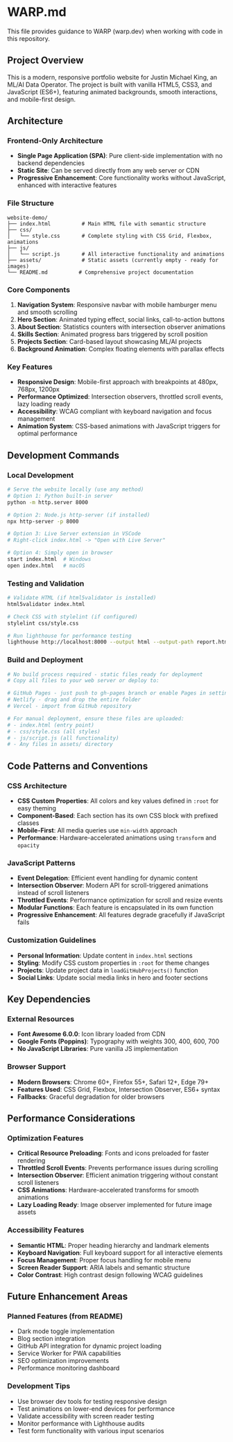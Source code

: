 # WARP.md

This file provides guidance to WARP (warp.dev) when working with code in this repository.

## Project Overview

This is a modern, responsive portfolio website for Justin Michael King, an ML/AI Data Operator. The project is built with vanilla HTML5, CSS3, and JavaScript (ES6+), featuring animated backgrounds, smooth interactions, and mobile-first design.

## Architecture

### Frontend-Only Architecture
- **Single Page Application (SPA)**: Pure client-side implementation with no backend dependencies
- **Static Site**: Can be served directly from any web server or CDN
- **Progressive Enhancement**: Core functionality works without JavaScript, enhanced with interactive features

### File Structure
```
website-demo/
├── index.html          # Main HTML file with semantic structure
├── css/
│   └── style.css       # Complete styling with CSS Grid, Flexbox, animations
├── js/
│   └── script.js       # All interactive functionality and animations
├── assets/             # Static assets (currently empty - ready for images)
└── README.md          # Comprehensive project documentation
```

### Core Components
1. **Navigation System**: Responsive navbar with mobile hamburger menu and smooth scrolling
2. **Hero Section**: Animated typing effect, social links, call-to-action buttons
3. **About Section**: Statistics counters with intersection observer animations
4. **Skills Section**: Animated progress bars triggered by scroll position
5. **Projects Section**: Card-based layout showcasing ML/AI projects
6. **Background Animation**: Complex floating elements with parallax effects

### Key Features
- **Responsive Design**: Mobile-first approach with breakpoints at 480px, 768px, 1200px
- **Performance Optimized**: Intersection observers, throttled scroll events, lazy loading ready
- **Accessibility**: WCAG compliant with keyboard navigation and focus management
- **Animation System**: CSS-based animations with JavaScript triggers for optimal performance

## Development Commands

### Local Development
```bash
# Serve the website locally (use any method)
# Option 1: Python built-in server
python -m http.server 8000

# Option 2: Node.js http-server (if installed)
npx http-server -p 8000

# Option 3: Live Server extension in VSCode
# Right-click index.html -> "Open with Live Server"

# Option 4: Simply open in browser
start index.html  # Windows
open index.html   # macOS
```

### Testing and Validation
```bash
# Validate HTML (if html5validator is installed)
html5validator index.html

# Check CSS with stylelint (if configured)
stylelint css/style.css

# Run lighthouse for performance testing
lighthouse http://localhost:8000 --output html --output-path report.html
```

### Build and Deployment
```bash
# No build process required - static files ready for deployment
# Copy all files to your web server or deploy to:

# GitHub Pages - just push to gh-pages branch or enable Pages in settings
# Netlify - drag and drop the entire folder
# Vercel - import from GitHub repository

# For manual deployment, ensure these files are uploaded:
# - index.html (entry point)
# - css/style.css (all styles)
# - js/script.js (all functionality)
# - Any files in assets/ directory
```

## Code Patterns and Conventions

### CSS Architecture
- **CSS Custom Properties**: All colors and key values defined in `:root` for easy theming
- **Component-Based**: Each section has its own CSS block with prefixed classes
- **Mobile-First**: All media queries use `min-width` approach
- **Performance**: Hardware-accelerated animations using `transform` and `opacity`

### JavaScript Patterns
- **Event Delegation**: Efficient event handling for dynamic content
- **Intersection Observer**: Modern API for scroll-triggered animations instead of scroll listeners
- **Throttled Events**: Performance optimization for scroll and resize events
- **Modular Functions**: Each feature is encapsulated in its own function
- **Progressive Enhancement**: All features degrade gracefully if JavaScript fails

### Customization Guidelines
- **Personal Information**: Update content in `index.html` sections
- **Styling**: Modify CSS custom properties in `:root` for theme changes
- **Projects**: Update project data in `loadGitHubProjects()` function
- **Social Links**: Update social media links in hero and footer sections

## Key Dependencies

### External Resources
- **Font Awesome 6.0.0**: Icon library loaded from CDN
- **Google Fonts (Poppins)**: Typography with weights 300, 400, 600, 700
- **No JavaScript Libraries**: Pure vanilla JS implementation

### Browser Support
- **Modern Browsers**: Chrome 60+, Firefox 55+, Safari 12+, Edge 79+
- **Features Used**: CSS Grid, Flexbox, Intersection Observer, ES6+ syntax
- **Fallbacks**: Graceful degradation for older browsers


## Performance Considerations

### Optimization Features
- **Critical Resource Preloading**: Fonts and icons preloaded for faster rendering
- **Throttled Scroll Events**: Prevents performance issues during scrolling
- **Intersection Observer**: Efficient animation triggering without constant scroll listeners
- **CSS Animations**: Hardware-accelerated transforms for smooth animations
- **Lazy Loading Ready**: Image observer implemented for future image assets

### Accessibility Features
- **Semantic HTML**: Proper heading hierarchy and landmark elements
- **Keyboard Navigation**: Full keyboard support for all interactive elements
- **Focus Management**: Proper focus handling for mobile menu
- **Screen Reader Support**: ARIA labels and semantic structure
- **Color Contrast**: High contrast design following WCAG guidelines

## Future Enhancement Areas

### Planned Features (from README)
- Dark mode toggle implementation
- Blog section integration
- GitHub API integration for dynamic project loading
- Service Worker for PWA capabilities
- SEO optimization improvements
- Performance monitoring dashboard

### Development Tips
- Use browser dev tools for testing responsive design
- Test animations on lower-end devices for performance
- Validate accessibility with screen reader testing
- Monitor performance with Lighthouse audits
- Test form functionality with various input scenarios
